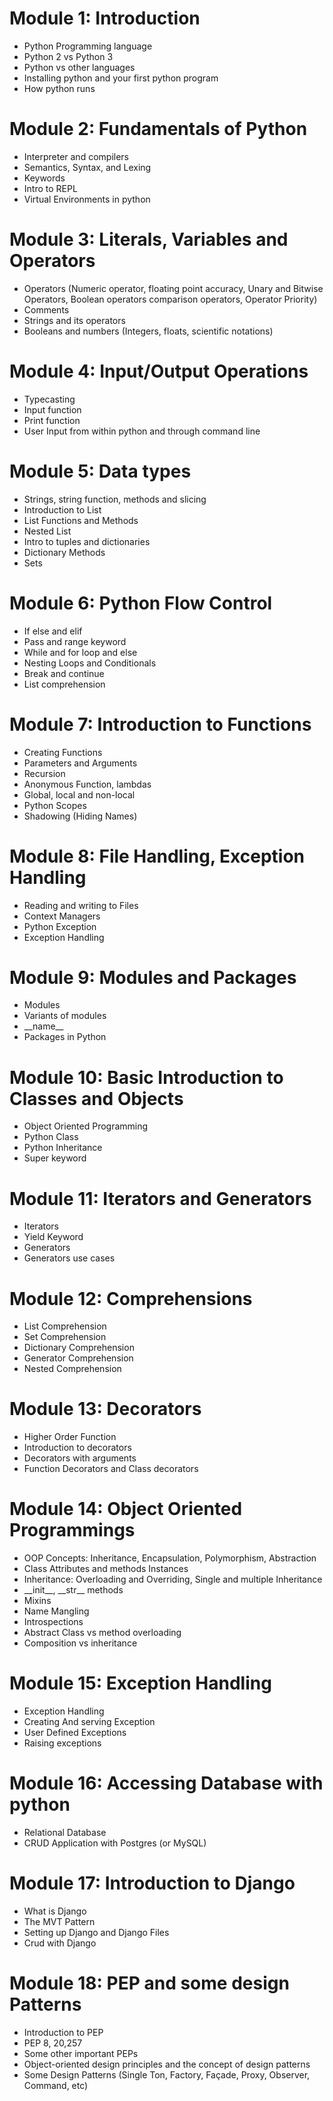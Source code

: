 # Module 1: Introduction 
- Python Programming language
- Python 2 vs Python 3
- Python vs other languages
- Installing python and your first python program
- How python runs

# Module 2: Fundamentals of Python 
- Interpreter and compilers
- Semantics, Syntax, and Lexing
- Keywords
- Intro to REPL
- Virtual Environments in python

# Module 3: Literals, Variables and Operators 
- Operators (Numeric operator, floating point accuracy, Unary and Bitwise Operators, Boolean operators comparison operators, Operator Priority)
- Comments
- Strings and its operators
- Booleans and numbers (Integers, floats, scientific notations)

# Module 4: Input/Output Operations 
- Typecasting
- Input function
- Print function
- User Input from within python and through command line

# Module 5: Data types 
- Strings, string function, methods and slicing
- Introduction to List
- List Functions and Methods
- Nested List
- Intro to tuples and dictionaries
- Dictionary Methods
- Sets

# Module 6: Python Flow Control
- If else and elif
- Pass and range keyword
- While and for loop and else
- Nesting Loops and Conditionals
- Break and continue
- List comprehension

# Module 7: Introduction to Functions
- Creating Functions
- Parameters and Arguments
- Recursion
- Anonymous Function, lambdas
- Global, local and non-local
- Python Scopes
- Shadowing (Hiding Names)

# Module 8: File Handling, Exception Handling
- Reading and writing to Files
- Context Managers
- Python Exception
- Exception Handling

# Module 9: Modules and Packages
- Modules
- Variants of modules
- \_\_name__
- Packages in Python

# Module 10: Basic Introduction to Classes and Objects 
- Object Oriented Programming
- Python Class
- Python Inheritance
- Super keyword

# Module 11: Iterators and Generators
- Iterators
- Yield Keyword
- Generators
- Generators use cases

# Module 12: Comprehensions
- List Comprehension
- Set Comprehension
- Dictionary Comprehension
- Generator Comprehension
- Nested Comprehension

# Module 13: Decorators
- Higher Order Function
- Introduction to decorators
- Decorators with arguments
- Function Decorators and Class decorators

# Module 14: Object Oriented Programmings
- OOP Concepts: Inheritance, Encapsulation, Polymorphism, Abstraction
- Class Attributes and methods Instances
- Inheritance: Overloading and Overriding, Single and multiple Inheritance
- \_\_init__, \_\_str__ methods
- Mixins
- Name Mangling
- Introspections
- Abstract Class vs method overloading
- Composition vs inheritance

# Module 15: Exception Handling
- Exception Handling
- Creating And serving Exception
- User Defined Exceptions
- Raising exceptions

# Module 16: Accessing Database with python
- Relational Database
- CRUD Application with Postgres (or MySQL)

# Module 17: Introduction to Django
- What is Django
- The MVT Pattern
- Setting up Django and Django Files
- Crud with Django

# Module 18: PEP and some design Patterns
- Introduction to PEP
- PEP 8, 20,257
- Some other important PEPs
- Object-oriented design principles and the concept of design patterns
- Some Design Patterns (Single Ton, Factory, Façade, Proxy, Observer, Command, etc)